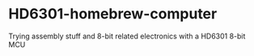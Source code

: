 # HD6301-homebrew-computer
Trying assembly stuff and 8-bit related electronics with a HD6301 8-bit MCU
